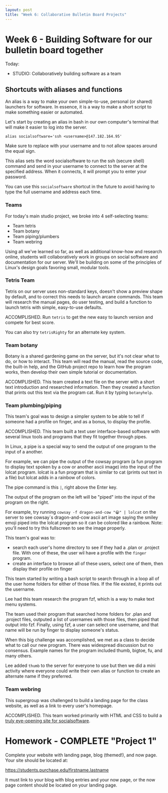 ```yaml
---
layout: post
title: "Week 6: Collaborative Bulletin Board Projects"
---
```


# Week 6 - Building Software for our bulletin board together

Today:

- STUDIO: Collaboratively building software as a team

## Shortcuts with aliases and functions

An alias is a way to make your own simple-to-use, personal (or shared) launchers for software. In essence, it is a way to make a short script to make something easier or automated.

Let's start by creating an alias in bash in our own computer's terminal that will make it easier to log into the server.

```
alias socialsoftware='ssh <username>@147.182.164.95'
```

Make sure to replace <username> with your username and to not allow spaces around the equal sign.

This alias sets the word socialsoftware to run the ssh (secure shell) command and send in your username to connect to the server at the specified address. When it connects, it will prompt you to enter your password.

You can use this ```socialsoftware``` shortcut in the future to avoid having to type the full username and address each time.

### Teams

For today's main studio project, we broke into 4 self-selecting teams:

* Team tetris
* Team botany
* Team piping/plumbers
* Team webring

Using all we've learned so far, as well as additional know-how and research online, students will collaboratively work in groups on social software and documentation for our server. We'll be building on some of the principles of Linux's design goals favoring small, modular tools. 

### Tetris Team

Tetris on our server uses non-standard keys, doesn't show a preview shape by default, and to correct this needs to launch arcane commands. This team will research the manual pages, do user testing, and build a function to launch tetris with simple, easy-to-use defaults.

ACCOMPLISHED. Run ```tetris``` to get the new easy to launch version and compete for best score.

You can also try ```tetrisRighty``` for an alternate key system.

### Team botany

Botany is a shared gardening game on the server, but it's not clear what to do, or how to interact. This team will read the manual, read the source code, the built-in help, and the GitHub project repo to learn how the program works, then develop their own simple tutorial or documentation.

ACCOMPLISHED. This team created a text file on the server with a short text introduction and researched information. Then they created a function that prints out this text via the program cat. Run it by typing ```botanyhelp```.

### Team plumbing/piping

This team's goal was to design a simpler system to be able to tell if someone had a profile on finger, and as a bonus, to display the profile.

ACCOMPLISHED. This team built a text user interface-based software with several linux tools and programs that they fit together through pipes.

In Linux, a pipe is a special way to send the output of one program to the input of a another.

For example, we can pipe the output of the cowsay program (a fun program to display text spoken by a cow or another ascii image) into the input of the lolcat program. lolcat is a fun program that is similar to cat (prints out text in a file) but lolcat adds in a rainbow of colors.

The pipe command is this ```|```, right above the Enter key.

The output of the program on the left will be "piped" into the input of the program on the right.

For example, try running ```cowsay -f dragon-and-cow "😁" | lolcat``` on the server to see cowsay`s dragon-and-cow ascii art image saying the smiley emoji piped into the lolcat program so it can be colored like a rainbow. Note: you'll need to try this fullscreen to see the image properly.

This team's goal was to:
* search each user's home directory to see if they had a .plan or .project file. With one of these, the user wil have a profile with the ```finger``` program.
* create an interface to browse all of these users, select one of them, then display their profile on finger

This team started by writing a bash script to search through in a loop all of the user home folders for either of those files. If the file existed, it prints out the username.

Lee had this team research the program fzf, which is a way to make text menu systems.

The team used their program that searched home folders for .plan and .project files, outputed a list of usernames with those files, then piped that output into fzf. Finally, using fzf, a user can select one username, and that name will be run by finger to display someone's status.

When this big challenge was accomplished, we met as a class to decide what to call our new program. There was widespread discussion but no consensus. Example names for the program included thumb, bigtoe, fu, and many others. 

Lee added ```thumb``` to the server for everyone to use but then we did a mini activity where everyone could write their own alias or function to create an alternate name if they preferred.

### Team webring

This supergroup was challenged to build a landing page for the class website, as well as a link to every user's homepage. 

ACCOMPLISHED. This team worked primarily with HTML and CSS to build a [truly eye-opening site for socialsoftware](http://faculty.purchase.edu/lee.tusman/social-software/).

# Homework - COMPLETE "Project 1"

Complete your website with landing page, blog (themed!), and now page. Your site should be located at:

https://students.purchase.edu/firstname.lastname

It must link to your blog with blog entries and your now page, or the now page content should be located on your landing page.

